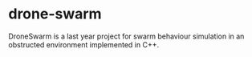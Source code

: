 # drone-swarm

DroneSwarm is a last year project for swarm behaviour simulation in an obstructed environment implemented in C++.

